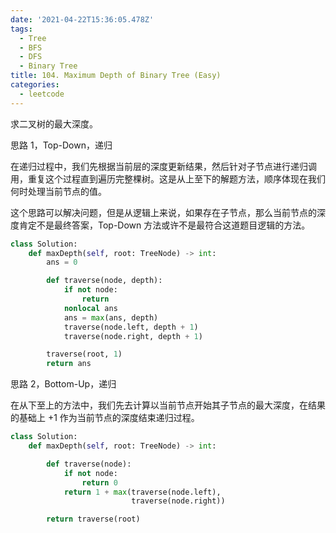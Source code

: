 ```yaml
---
date: '2021-04-22T15:36:05.478Z'
tags:
  - Tree
  - BFS
  - DFS
  - Binary Tree
title: 104. Maximum Depth of Binary Tree (Easy)
categories:
  - leetcode
---
```


求二叉树的最大深度。

思路 1，Top-Down，递归

在递归过程中，我们先根据当前层的深度更新结果，然后针对子节点进行递归调用，重复这个过程直到遍历完整棵树。这是从上至下的解题方法，顺序体现在我们何时处理当前节点的值。

这个思路可以解决问题，但是从逻辑上来说，如果存在子节点，那么当前节点的深度肯定不是最终答案，Top-Down 方法或许不是最符合这道题目逻辑的方法。

```python
class Solution:
    def maxDepth(self, root: TreeNode) -> int:
        ans = 0

        def traverse(node, depth):
            if not node:
                return
            nonlocal ans
            ans = max(ans, depth)
            traverse(node.left, depth + 1)
            traverse(node.right, depth + 1)

        traverse(root, 1)
        return ans
```

思路 2，Bottom-Up，递归

在从下至上的方法中，我们先去计算以当前节点开始其子节点的最大深度，在结果的基础上 +1 作为当前节点的深度结束递归过程。

```python
class Solution:
    def maxDepth(self, root: TreeNode) -> int:

        def traverse(node):
            if not node:
                return 0
            return 1 + max(traverse(node.left),
                           traverse(node.right))

        return traverse(root)
```
